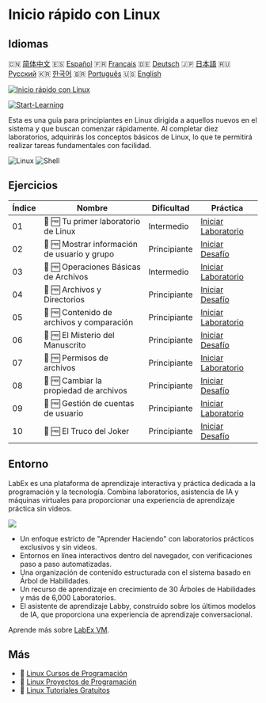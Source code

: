 # Inicio rápido con Linux

## Idiomas

🇨🇳 [简体中文](README_zh.md) 🇪🇸 [Español](README_es.md) 🇫🇷 [Français](README_fr.md) 🇩🇪 [Deutsch](README_de.md) 🇯🇵 [日本語](README_ja.md) 🇷🇺 [Русский](README_ru.md) 🇰🇷 [한국어](README_ko.md) 🇧🇷 [Português](README_pt.md) 🇺🇸 [English](README.md) 

[![Inicio rápido con Linux](https://cover-creator.labex.io/quick-start-with-linux.png?lang=es)](https://labex.io/es/courses/quick-start-with-linux)

[![Start-Learning](https://img.shields.io/badge/Start-Learning-whitesmoke?style=for-the-badge)](https://labex.io/es/courses/quick-start-with-linux)

Esta es una guía para principiantes en Linux dirigida a aquellos nuevos en el sistema y que buscan comenzar rápidamente. Al completar diez laboratorios, adquirirás los conceptos básicos de Linux, lo que te permitirá realizar tareas fundamentales con facilidad.

![Linux](https://img.shields.io/badge/Linux-whitesmoke?style=for-the-badge&logo=linux)
![Shell](https://img.shields.io/badge/Shell-whitesmoke?style=for-the-badge&logo=shell)


## Ejercicios

|   Índice | Nombre                                       | Dificultad   | Práctica                                                                                                                  |
|----------|----------------------------------------------|--------------|---------------------------------------------------------------------------------------------------------------------------|
|       01 | 📖 🆓 Tu primer laboratorio de Linux         | Intermedio   | <a target='_blank' href='https://labex.io/es/tutorials/linux-your-first-linux-lab-270253'>Iniciar Laboratorio</a>         |
|       02 | 🎯 🆓 Mostrar información de usuario y grupo | Principiante | <a target='_blank' href='https://labex.io/es/tutorials/linux-display-user-and-group-information-8718'>Iniciar Desafío</a> |
|       03 | 📖 🆓 Operaciones Básicas de Archivos        | Intermedio   | <a target='_blank' href='https://labex.io/es/tutorials/linux-basic-files-operations-270248'>Iniciar Laboratorio</a>       |
|       04 | 🎯 🆓 Archivos y Directorios                 | Principiante | <a target='_blank' href='https://labex.io/es/tutorials/linux-files-and-directories-270246'>Iniciar Desafío</a>            |
|       05 | 📖 🆓 Contenido de archivos y comparación    | Principiante | <a target='_blank' href='https://labex.io/es/tutorials/linux-file-contents-and-comparing-270251'>Iniciar Laboratorio</a>  |
|       06 | 🎯 🆓 El Misterio del Manuscrito             | Principiante | <a target='_blank' href='https://labex.io/es/tutorials/linux-the-manuscript-mystery-384742'>Iniciar Desafío</a>           |
|       07 | 📖 🆓 Permisos de archivos                   | Principiante | <a target='_blank' href='https://labex.io/es/tutorials/linux-permissions-of-files-270252'>Iniciar Laboratorio</a>         |
|       08 | 🎯 🆓 Cambiar la propiedad de archivos       | Principiante | <a target='_blank' href='https://labex.io/es/tutorials/shell-change-file-ownership-270254'>Iniciar Desafío</a>            |
|       09 | 📖 🆓 Gestión de cuentas de usuario          | Principiante | <a target='_blank' href='https://labex.io/es/tutorials/linux-user-account-management-49'>Iniciar Laboratorio</a>          |
|       10 | 🎯 🆓 El Truco del Joker                     | Principiante | <a target='_blank' href='https://labex.io/es/tutorials/linux-the-joker-s-trick-270247'>Iniciar Desafío</a>                |

## Entorno

LabEx es una plataforma de aprendizaje interactiva y práctica dedicada a la programación y la tecnología. Combina laboratorios, asistencia de IA y máquinas virtuales para proporcionar una experiencia de aprendizaje práctica sin videos.

![](https://tutorial-screenshot.getvm.io/images/vm-1725247253.png)

- Un enfoque estricto de "Aprender Haciendo" con laboratorios prácticos exclusivos y sin videos.
- Entornos en línea interactivos dentro del navegador, con verificaciones paso a paso automatizadas.
- Una organización de contenido estructurada con el sistema basado en Árbol de Habilidades.
- Un recurso de aprendizaje en crecimiento de 30 Árboles de Habilidades y más de 6,000 Laboratorios.
- El asistente de aprendizaje Labby, construido sobre los últimos modelos de IA, que proporciona una experiencia de aprendizaje conversacional.

Aprende más sobre [LabEx VM](https://support.labex.io/using-labex/virtual-machine).

## Más

- 🔗 [Linux Cursos de Programación](https://github.com/labex-labs/awesome-programming-courses)
- 🔗 [Linux Proyectos de Programación](https://github.com/labex-labs/awesome-programming-projects)
- 🔗 [Linux Tutoriales Gratuitos](https://github.com/labex-labs/linux-free-tutorials)

